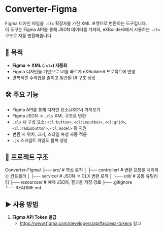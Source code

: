 # Converter-Figma

Figma 디자인 파일을 `.clx` 확장자를 가진 XML 포맷으로 변환하는 도구입니다.  
이 도구는 Figma API를 통해 JSON 데이터를 가져와, eXBuilder6에서 사용하는 `.clx` 구조로 자동 변환해줍니다.

## 📌 목적

- **Figma → XML (`.clx`) 자동화**
- Figma 디자인을 기반으로 UI를 빠르게 eXBuilder6 프로젝트에 반영
- 반복적인 수작업을 줄이고 일관된 UI 구조 생성

## 🛠 주요 기능

- Figma API를 통해 디자인 요소(JSON) 가져오기
- Figma JSON → `.clx` XML 구조로 변환
- `.clx` 내 구성 요소: `<cl:button>`, `<cl:inputbox>`, `<cl:grid>`, `<cl:radiobutton>`, `<cl:model>` 등 지원
- 변환 시 위치, 크기, 스타일 속성 자동 적용
- `.js` 스크립트 파일도 함께 생성

## 📂 프로젝트 구조
Converter-Figma/
    ├── src/ # 핵심 로직 │ 
    ├── controller/ # 변환 요청을 처리하는 컨트롤러 │
    ├── service/ # JSON → CLX 변환 로직 │ 
    ├── util/ # 공통 유틸리티 
    ├── resources/ # 예제 JSON, 결과물 저장 경로 
    ├── .gitignore  
    └── README.md

## ▶️ 사용 방법

1. **Figma API Token 발급**
   - https://www.figma.com/developers/api#access-tokens 참고
